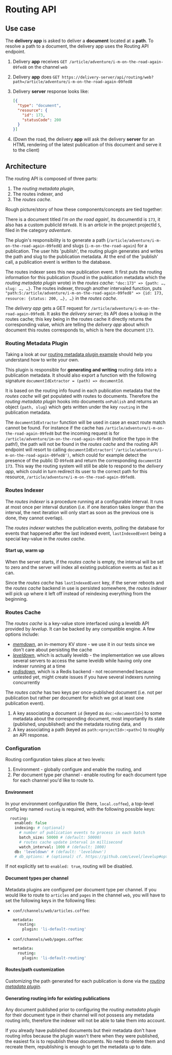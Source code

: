 # Routing API

## Use case

The **delivery app** is asked to deliver a **document** located at a **path**. To resolve a path to a document, the delivery app uses the Routing API endpoint.

1. Delivery **app** receives `GET /article/adventure/i-m-on-the-road-again-09fed8` on the channel `web`
1. Delivery **app** does `GET https://delivery-server/api/routing/web?path=/article/adventure/i-m-on-the-road-again-09fed8`
1. Delivery **server** response looks like:

    ```json
    [{
      "type": "document",
      "resource": {
        "id": 173,
        "statusCode": 200
      }
    }]
    ```

1. (Down the road, the delivery **app** will ask the delivery **server** for an HTML rendering of the latest publication of this document and serve it to the client)

## Architecture

The routing API is composed of three parts:

1. The *routing metadata plugin*,
1. The routes indexer, and
1. The *routes cache*.

Rough picture/story of how these components/concepts are tied together:

There is a document titled *I'm on the road again!*, its documentId is `173`, it also has a custom publicId `09fed8`. It is an *article* in the project projectId `5`, filed in the category *adventure*.

The plugin's responsibility is to generate a path (`/article/adventure/i-m-on-the-road-again-09fed8`) and slugs (`i-m-on-the-road-again`) for a publication. The user hits 'publish', the routing plugin generates and writes the path and slug to the publication metadata. At the end of the 'publish' call, a publication event is written to the database.

The routes indexer sees this new publication event. It first puts the routing information for this publication (found in the publication metadata which the *routing metadata plugin* wrote) in the *routes cache*: `"doc:173" => {path: …, slug: …, …}`. The routes indexer, through another intervaled function, puts `"path:5:/article/adventure/i-m-on-the-road-again-09fed8" => {id: 173, resource: {status: 200, …}, …}` in the *routes cache*.

The *delivery app* gets a GET request for `/article/adventure/i-m-on-the-road-again-09fed8`. It asks the *delivery server*; its API does a lookup in the routes cache; this key being in the routes cache it directly returns the corresponding value, which are telling the *delivery app* about which document this routes corresponds to, which is here the document `173`.


### Routing Metadata Plugin

Taking a look at our [routing metadata plugin example](https://github.com/upfrontIO/livingdocs-server/blob/master/plugins/metadata/li-default-routing.js) should help you understand how to write your own.

This plugin is responsible for **generating and writing** routing data into a publication metadata. It should also export a function with the following signature `documentIdExtractor = (path) => documentId`.

It is based on the routing info found in each publication metadata that the *routes cache* will get populated with routes to documents. Therefore the *routing metadata plugin* hooks into documents `onPublish` and returns an object `{path, slug}` which gets written under the key `routing` in the publication metadata.

The `documentIdExtractor` function will be used in case an exact route match cannot be found. For instance if the cache has `/article/adventure/i-m-on-the-road-again-09fed8` but the incoming request is for `/article/adventure/im-on-the-road-again-09fed8` (notice the typo in the path!), the path will not be found in the *routes cache* and the routing API endpoint will resort to calling `documentIdExtractor('/article/adventure/i-m-on-the-road-again-09fed8')`, which could for example detect the presence of the public ID `09fed8` and return the corresponding `documentId` `173`. This way the routing system will still be able to respond to the *delivery app*, which could in turn redirect its user to the correct path for this resource, `/article/adventure/i-m-on-the-road-again-09fed8`.

### Routes Indexer

The *routes indexer* is a procedure running at a configurable interval. It runs at most once per interval duration (i.e. if one iteration takes longer than the interval, the next iteration will only start as soon as the previous one is done, they cannot overlap).

The *routes indexer* watches the publication events, polling the database for events that happened after the last indexed event, `lastIndexedEvent` being a special key-value in the *routes cache*.

#### Start up, warm up

When the server starts, if the *routes cache* is empty, the interval will be set to zero and the server will index all existing publication events as fast as it can.

Since the *routes cache* has `lastIndexedEvent` key, if the server reboots and the *routes cache* backend in use is persisted somewhere, the *routes indexer* will pick up where it left off instead of reindexing everything from the beginning.

### Routes Cache

The *routes cache* is a key-value store interfaced using a leveldb API provided by *levelup*. It can be backed by any compatible engine. A few options include:

* [*memdown*](https://github.com/level/memdown), an in-memory KV store - we use it in our tests since we don't care about persisting the cache
* [*leveldown*](https://github.com/level/leveldown), which is actually leveldb - the implementation we use allows several servers to access the same leveldb while having only one indexer running at a time
* [*redisdown*](https://github.com/hmalphettes/redisdown), which is a Redis backend - not recommended because untested yet, might create issues if you have several indexers running concurrently

The *routes cache* has two keys per once-published document (i.e. not per publication but rather per document for which we got at least one publication event).

1. A key associating a document `id` (keyed as `doc:<documentId>`) to some metadata about the corresponding document, most importantly its state (published, unpublished) and the metadata routing data, and
1. A key associating a path (keyed as `path:<projectId>:<path>`) to roughly an API response.

### Configuration

Routing configuration takes place at two levels:

1. Environment - globally configure and enable the routing, and
1. Per document type per channel - enable routing for each document type for each channel you'd like to route to.

#### Environment

In your environment configuration file (here, `local.coffee`), a top-level config key named `routing` is required, with the following possible keys:

```coffee
  routing:
    enabled: false
    indexing: # (optional)
      # number of publication events to process in each batch
      batch_size: 50000 # (default: 50000)
      # routes cache update interval in millisecond
      watch_interval: 1000 # (default: 1000)
    db: 'leveldown' # (default: 'leveldown')
    # db_options: # (optional) cf. https://github.com/Level/levelup#options
```

If not explicitly set to `enabled: true`, routing will be disabled.

#### Document types per channel

Metadata plugins are configured per document type per channel. If you would like to route to `articles` and `pages` in the channel `web`, you will have to set the following keys in the following files:

* `conf/channels/web/articles.coffee`:

    ```coffee
    metadata:
      routing:
        plugin: 'li-default-routing'
    ```

* `conf/channels/web/pages.coffee`:

    ```coffee
    metadata:
      routing:
        plugin: 'li-default-routing'
    ```

#### Routes/path customization

Customizing the path generated for each publication is done via the [*routing metadata plugin*](#routing-metadata-plugin).

#### Generating routing info for existing publications

Any document published prior to configuring the *routing metadata plugin* for their document type in their channel will not possess any metadata routing info, therefore the indexer will not be able to take them into account.

If you already have published documents but their metadata don't have routing infos because the plugin wasn't there when they were published, the easiest fix is to republish these documents. No need to delete them and recreate them, republishing is enough to get the metadata up to date.
